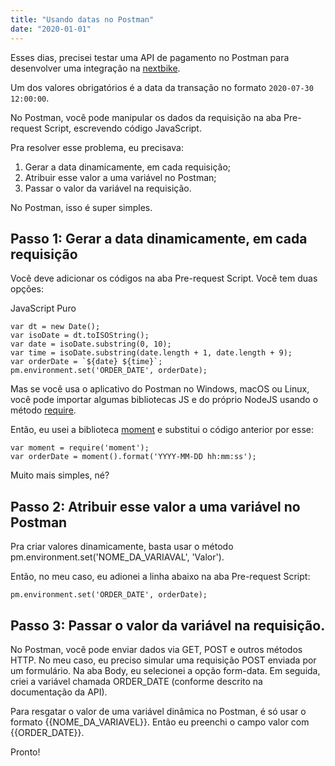 ```yaml
---
title: "Usando datas no Postman"
date: "2020-01-01"
---
```


Esses dias, precisei testar uma API de pagamento no Postman para desenvolver uma integração na [nextbike](https://nextbike.com).

Um dos valores obrigatórios é a data da transação no formato `2020-07-30 12:00:00`.

No Postman, você pode manipular os dados da requisição na aba Pre-request Script, escrevendo código JavaScript.

Pra resolver esse problema, eu precisava:

1. Gerar a data dinamicamente, em cada requisição;
2. Atribuir esse valor a uma variável no Postman;
3. Passar o valor da variável na requisição.

No Postman, isso é super simples.

## Passo 1: Gerar a data dinamicamente, em cada requisição

Você deve adicionar os códigos na aba Pre-request Script. Você tem duas opções:

JavaScript Puro

```
var dt = new Date();
var isoDate = dt.toISOString();
var date = isoDate.substring(0, 10);
var time = isoDate.substring(date.length + 1, date.length + 9);
var orderDate = `${date} ${time}`;
pm.environment.set('ORDER_DATE', orderDate);
```

Mas se você usa o aplicativo do Postman no Windows, macOS ou Linux, você pode importar algumas bibliotecas JS e do próprio NodeJS usando o método [require](https://learning.postman.com/docs/writing-scripts/script-references/postman-sandbox-api-reference/#require).

Então, eu usei a biblioteca [moment](http://momentjs.com/docs/) e substitui o código anterior por esse:

```
var moment = require('moment');
var orderDate = moment().format('YYYY-MM-DD hh:mm:ss');

```

Muito mais simples, né?

## Passo 2: Atribuir esse valor a uma variável no Postman

Pra criar valores dinamicamente, basta usar o método pm.environment.set('NOME_DA_VARIAVAL', 'Valor').

Então, no meu caso, eu adionei a linha abaixo na aba Pre-request Script:

```
pm.environment.set('ORDER_DATE', orderDate);
```

## Passo 3: Passar o valor da variável na requisição.

No Postman, você pode enviar dados via GET, POST e outros métodos HTTP. No meu caso, eu preciso simular uma requisição POST enviada por um formulário. Na aba Body, eu selecionei a opção form-data. Em seguida, criei a variável chamada ORDER_DATE (conforme descrito na documentação da API).

Para resgatar o valor de uma variável dinâmica no Postman, é só usar o formato {{NOME_DA_VARIAVEL}}. Então eu preenchi o campo valor com {{ORDER_DATE}}.

Pronto!

